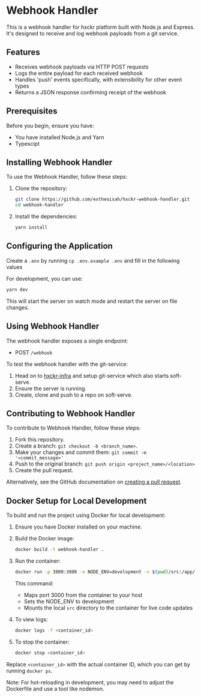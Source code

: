 # Webhook Handler

This is a webhook handler for hxckr platform built with Node.js and Express. It's designed to receive and log webhook payloads from a git service.

## Features

- Receives webhook payloads via HTTP POST requests
- Logs the entire payload for each received webhook
- Handles 'push' events specifically, with extensibility for other event types
- Returns a JSON response confirming receipt of the webhook

## Prerequisites

Before you begin, ensure you have:

- You have installed Node.js and Yarn
- Typescipt

## Installing Webhook Handler

To use the Webhook Handler, follow these steps:

1. Clone the repository:

   ```bash
   git clone https://github.com/extheoisah/hxckr-webhook-handler.git
   cd webhook-handler
   ```

2. Install the dependencies:

   ```bash
   yarn install
   ```

## Configuring the Application

Create a `.env` by running `cp .env.example .env` and fill in the following values

For development, you can use:

```bash
yarn dev
```

This will start the server on watch mode and restart the server on file changes.

## Using Webhook Handler

The webhook handler exposes a single endpoint:

- POST `/webhook`

To test the webhook handler with the git-service:

1. Head on to [hxckr-infra](https://github.com/extheoisah/hxckr-infra) and setup git-service which also starts soft-serve.
2. Ensure the server is running.
3. Create, clone and push to a repo on soft-serve.

## Contributing to Webhook Handler

To contribute to Webhook Handler, follow these steps:

1. Fork this repository.
2. Create a branch: `git checkout -b <branch_name>`.
3. Make your changes and commit them: `git commit -m '<commit_message>'`
4. Push to the original branch: `git push origin <project_name>/<location>`
5. Create the pull request.

Alternatively, see the GitHub documentation on [creating a pull request](https://help.github.com/articles/creating-a-pull-request/).

## Docker Setup for Local Development

To build and run the project using Docker for local development:

1. Ensure you have Docker installed on your machine.

2. Build the Docker image:

   ```bash
   docker build -t webhook-handler .
   ```

3. Run the container:

   ```bash
   docker run -p 3000:3000 -e NODE_ENV=development -v $(pwd)/src:/app/src -d webhook-handler
   ```

   This command:
   - Maps port 3000 from the container to your host
   - Sets the NODE_ENV to development
   - Mounts the local `src` directory to the container for live code updates

4. To view logs:

   ```bash
   docker logs -f <container_id>
   ```

5. To stop the container:

   ```bash
   docker stop <container_id>
   ```

Replace `<container_id>` with the actual container ID, which you can get by running `docker ps`.

Note: For hot-reloading in development, you may need to adjust the Dockerfile and use a tool like nodemon.
